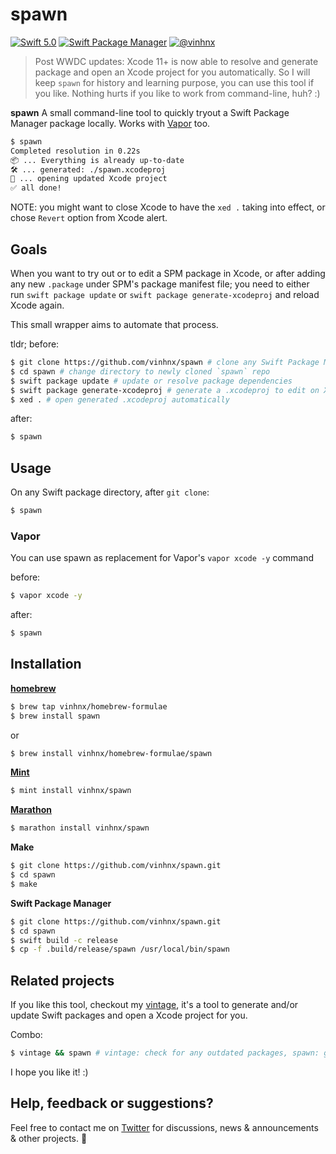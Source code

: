 # spawn

[![Swift 5.0](https://img.shields.io/badge/swift-5.0-orange.svg)](#)
[![Swift Package Manager](https://img.shields.io/badge/spm-compatible-brightgreen.svg?style=flat)](https://swift.org/package-manager)
[![@vinhnx](https://img.shields.io/badge/contact-%40vinhnx-blue.svg)](https://twitter.com/vinhnx)

> Post WWDC updates: Xcode 11+ is now able to resolve and generate package and open an Xcode project for you automatically. So I will keep `spawn` for history and learning purpose, you can use this tool if you like. Nothing hurts if you like to work from command-line, huh? :)

**spawn** A small command-line tool to quickly tryout a Swift Package Manager package locally. Works with [Vapor](https://github.com/vapor) too.

```bash
$ spawn
Completed resolution in 0.22s
📦 ... Everything is already up-to-date
🛠 ... generated: ./spawn.xcodeproj
📂 ... opening updated Xcode project
✅ all done!
```

NOTE: you might want to close Xcode to have the `xed .` taking into effect, or chose `Revert` option from Xcode alert.

## Goals

When you want to try out or to edit a SPM package in Xcode, or after adding any new `.package` under SPM's package manifest file; you need to either run `swift package update` or `swift package generate-xcodeproj` and reload Xcode again.

This small wrapper aims to automate that process. 

tldr; before:
```bash
$ git clone https://github.com/vinhnx/spawn # clone any Swift Package Manager project
$ cd spawn # change directory to newly cloned `spawn` repo
$ swift package update # update or resolve package dependencies
$ swift package generate-xcodeproj # generate a .xcodeproj to edit on Xcode
$ xed . # open generated .xcodeproj automatically
```

after:
```bash
$ spawn
```

## Usage

On any Swift package directory, after `git clone`:

```bash
$ spawn
```

### Vapor

You can use spawn as replacement for Vapor's `vapor xcode -y` command

before:
```bash
$ vapor xcode -y
```

after:
```bash
$ spawn
```

## Installation

**[homebrew](https://brew.sh)**

```bash
$ brew tap vinhnx/homebrew-formulae
$ brew install spawn
```

or
```bash
$ brew install vinhnx/homebrew-formulae/spawn
```

**[Mint](https://github.com/yonaskolb/mint)**

```bash
$ mint install vinhnx/spawn
```

**[Marathon](https://github.com/JohnSundell/Marathon)**

```bash
$ marathon install vinhnx/spawn
```

**Make**

```bash
$ git clone https://github.com/vinhnx/spawn.git
$ cd spawn
$ make
```

**Swift Package Manager**

```bash
$ git clone https://github.com/vinhnx/spawn.git
$ cd spawn
$ swift build -c release
$ cp -f .build/release/spawn /usr/local/bin/spawn
 ```

## Related projects

If you like this tool, checkout my [vintage](https://github.com/vinhnx/vintage), it's a tool to generate and/or update Swift packages and open a Xcode project for you.

Combo:

```bash
$ vintage && spawn # vintage: check for any outdated packages, spawn: generate and update packages for you
```

I hope you like it! :)

## Help, feedback or suggestions?

Feel free to contact me on [Twitter](https://twitter.com/vinhnx) for discussions, news & announcements & other projects. :rocket:
